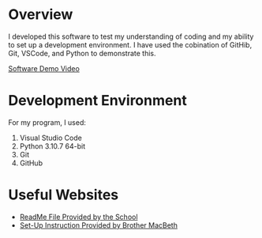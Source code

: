 # Overview

I developed this software to test my understanding of coding and my ability to set up a development environment. I have used the cobination of GitHib, Git, VSCode, and Python to demonstrate this.

[Software Demo Video](https://youtu.be/A85zOSU6kwg)

# Development Environment

For my program, I used:

1. Visual Studio Code
1. Python 3.10.7 64-bit
1. Git
1. GitHub

# Useful Websites

* [ReadMe File Provided by the School](https://byui-cse.github.io/cse310-course/modules/psp/README.md)
* [Set-Up Instruction Provided by Brother MacBeth](https://video.byui.edu/media/t/1_zyyx43ke)